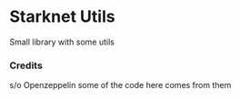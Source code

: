 # Starknet Utils

Small library with some utils

### Credits

s/o Openzeppelin some of the code here comes from them
